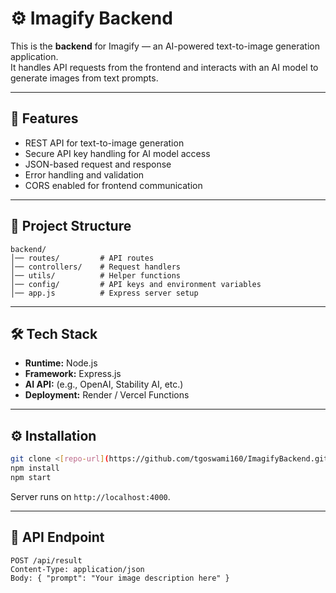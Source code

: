 # ⚙️ Imagify Backend

This is the **backend** for Imagify — an AI-powered text-to-image generation application.  
It handles API requests from the frontend and interacts with an AI model to generate images from text prompts.

---

## 🚀 Features
- REST API for text-to-image generation
- Secure API key handling for AI model access
- JSON-based request and response
- Error handling and validation
- CORS enabled for frontend communication

---

## 📂 Project Structure
```
backend/
│── routes/         # API routes
│── controllers/    # Request handlers
│── utils/          # Helper functions
│── config/         # API keys and environment variables
│── app.js          # Express server setup
```

---

## 🛠️ Tech Stack
- **Runtime:** Node.js
- **Framework:** Express.js
- **AI API:** (e.g., OpenAI, Stability AI, etc.)
- **Deployment:** Render / Vercel Functions

---

## ⚙️ Installation
```bash
git clone <[repo-url](https://github.com/tgoswami160/ImagifyBackend.git)>
npm install
npm start
```
Server runs on `http://localhost:4000`.

---

## 🔗 API Endpoint
```
POST /api/result
Content-Type: application/json
Body: { "prompt": "Your image description here" }
```



